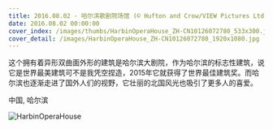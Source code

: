 ```yaml
---
title: 2016.08.02 - 哈尔滨歌剧院场馆 (© Hufton and Crow/VIEW Pictures Ltd/Alamy)
date: 2016.08.02 00:00:00
cover_index: /images/thumbs/HarbinOperaHouse_ZH-CN10126072780_533x300.jpg
cover_detail: /images/HarbinOperaHouse_ZH-CN10126072780_1920x1080.jpg
---
```


这个拥有着异形双曲面外形的建筑是哈尔滨大剧院，作为哈尔滨的标志性建筑，说它是世界最美建筑可不是我凭空捏造，2015年它就获得了世界最佳建筑奖。而哈尔滨也逐渐走进了国外人们的视野，它壮丽的北国风光也吸引了更多人的喜爱。

中国, 哈尔滨

![HarbinOperaHouse](/images/HarbinOperaHouse_ZH-CN10126072780_1920x1080.jpg)
